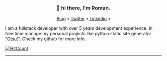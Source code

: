 <h3 align="center">👋 hi there, I'm Roman.</h3>

<p align="center">
  <a href="https://yankowski.eu">Blog</a> •
  <a href="https://twitter.com/youaresoroman">Twitter</a> •
  <a href="https://www.linkedin.com/in/youaresoroman">Linkedin</a> •
</p>

I am a fullstack developer with over 5 years development experience. In free time manage my personal projects like python static site generator ["Otsu!"](https://github.com/otsu-python/otsu). Check my github for more info.

[![HitCount](http://hits.dwyl.com/otsu-python/otsu.svg)](http://hits.dwyl.com/otsu-python/otsu)

---
<!--
**youaresoroman/youaresoroman** is a ✨ _special_ ✨ repository because its `README.md` (this file) appears on your GitHub profile.
<a href="https://dev.to/youaresoroman">Dev.to</a>
Here are some ideas to get you started:

- 🔭 I’m currently working on ...
- 🌱 I’m currently learning ...
- 👯 I’m looking to collaborate on ...
- 🤔 I’m looking for help with ...
- 💬 Ask me about ...
- 📫 How to reach me: ...
- 😄 Pronouns: ...
- ⚡ Fun fact: ...
-->
